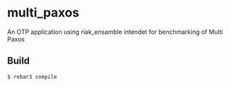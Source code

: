 multi_paxos
=====

An OTP application using riak_ensamble intendet for benchmarking of Multi Paxos

Build
-----

    $ rebar3 compile
